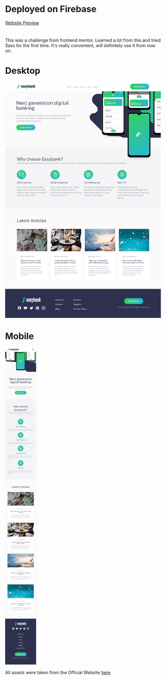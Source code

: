 # Deployed on Firebase

[Website Preview](https://osu-nevz.web.app/)

#

This was a challenge from frontend mentor. Learned a lot from this and tried Sass for the first time. It's really convenient, will definitely use it from now on.

# Desktop

![Desktop](public/images/desktop.png)

# Mobile

![Mobile](public/images/mobile.png)

All assets were taken from the Official Website [here](https://www.frontendmentor.io/challenges/easybank-landing-page-WaUhkoDN)

